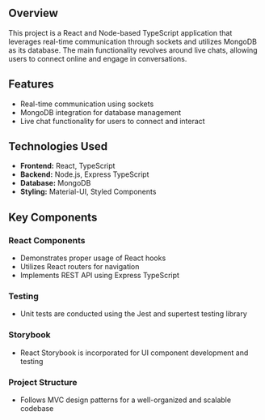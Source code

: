 ## Overview

This project is a React and Node-based TypeScript application that leverages real-time communication through sockets and utilizes MongoDB as its database. The main functionality revolves around live chats, allowing users to connect online and engage in conversations.

## Features

- Real-time communication using sockets
- MongoDB integration for database management
- Live chat functionality for users to connect and interact

## Technologies Used

- **Frontend:** React, TypeScript
- **Backend:** Node.js, Express TypeScript
- **Database:** MongoDB
- **Styling:** Material-UI, Styled Components

## Key Components

### React Components

- Demonstrates proper usage of React hooks
- Utilizes React routers for navigation
- Implements REST API using Express TypeScript

### Testing

- Unit tests are conducted using the Jest and supertest testing library

### Storybook

- React Storybook is incorporated for UI component development and testing

### Project Structure

- Follows MVC design patterns for a well-organized and scalable codebase
